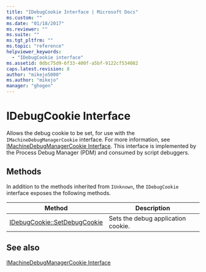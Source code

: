 ```yaml
---
title: "IDebugCookie Interface | Microsoft Docs"
ms.custom: ""
ms.date: "01/18/2017"
ms.reviewer: ""
ms.suite: ""
ms.tgt_pltfrm: ""
ms.topic: "reference"
helpviewer_keywords: 
  - "IDebugCookie interface"
ms.assetid: 0dbc75d9-6f33-400f-a5bf-9122cf534082
caps.latest.revision: 8
author: "mikejo5000"
ms.author: "mikejo"
manager: "ghogen"
---
```

# IDebugCookie Interface
Allows the debug cookie to be set, for use with the `IMachineDebugManagerCookie` interface. For more information, see [IMachineDebugManagerCookie Interface](../../winscript/reference/imachinedebugmanagercookie-interface.md). This interface is implemented by the Process Debug Manager (PDM) and consumed by script debuggers.  
  
## Methods  
 In addition to the methods inherited from `IUnknown`, the `IDebugCookie` interface exposes the following methods.  
  
|Method|Description|  
|------------|-----------------|  
|[IDebugCookie::SetDebugCookie](../../winscript/reference/idebugcookie-setdebugcookie.md)|Sets the debug application cookie.|  
  
## See also  
 [IMachineDebugManagerCookie Interface](../../winscript/reference/imachinedebugmanagercookie-interface.md)